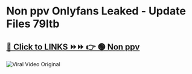 
 # Non ppv Onlyfans Leaked - Update Files 79ltb

## <h2><a href="https://clipsfans.com/Non_ppv&ref=git">🔗 Click to LINKS ⏩⏩ 👉 🟢 Non ppv </a></h2>

<a href="https://clipsfans.com/Non_ppv&ref=git" rel="nofollow" data-target="animated-image.originalLink"><img src="https://i.ibb.co.com/xMMVF88/686577567.gif" alt="Viral Video Original" style="max-width: 100%; display: inline-block;" data-target="animated-image.originalImage"></a>

